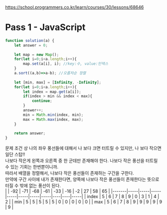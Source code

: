 https://school.programmers.co.kr/learn/courses/30/lessons/68646

# Pass 1 - JavaScript
~~~javascript
function solution(a) {
    let answer = 0;
    
    let map = new Map();
    for(let i=0;i<a.length;i++){
        map.set(a[i], i); //key:수, value:인덱스
    }
    a.sort((a,b)=>a-b); //오름차순 정렬
    
    let [min, max] = [Infinity, -Infinity];
    for(let i=0;i<a.length;i++){
        let index = map.get(a[i]);
        if(index > min && index < max){
            continue;
        }
        answer++;
        min = Math.min(index, min);
        max = Math.max(index, max);
    }
    
    return answer;
}
~~~

문제 조건 상 나의 좌우 풍선들에 대해서 나 보다 크면 터트릴 수 있지만, 나 보다 작으면 일단 스탑!!  
나보다 작은게 왼쪽과 오른쪽 중 한 군데만 존재해야 한다. 나보다 작은 풍선을 터트릴 수 있는 기회는 한번뿐이니까.  
따라서 배열을 정렬해서, 나보다 작은 풍선들이 존재하는 구간을 구한다.  
만약에 구간 사이에 내가 존재한다면, 양쪽에 나보다 작은 풍선들이 존재한다는 뜻으로 터질 수 밖에 없는 풍선이 된다.  
|       | -92 | -71 | -68 | -61 | -33 | -16 | -2  | 27 | 58 | 65  |
|-------|-----|-----|-----|-----|-----|-----|-----|----|----|-----|
| index |  5  |  6  |  7  |  8  |  9  |  0  |  3  | 1  |  4 |  2  |
|  min  |  5  |  5  |  5  |  5  |  5  |  0  |  0  | 0  |  0 |  0  |
|  max  |  5  |  6  |  7  |  8  |  9  |  9  |  9  | 9  |  9 |  9  |



